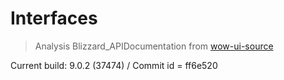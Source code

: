 # Interfaces

> Analysis Blizzard_APIDocumentation from [wow-ui-source](https://github.com/Gethe/wow-ui-source)

Current build: 9.0.2 (37474) / Commit id = ff6e520